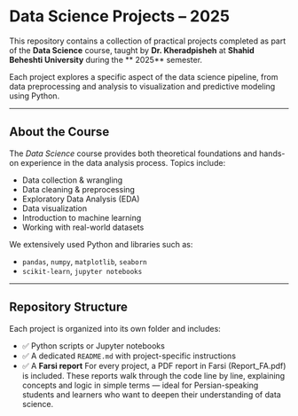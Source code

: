 # Data Science Projects –  2025

This repository contains a collection of practical projects completed as part of the **Data Science** course, taught by **Dr. Kheradpisheh** at **Shahid Beheshti University** during the ** 2025** semester.

Each project explores a specific aspect of the data science pipeline, from data preprocessing and analysis to visualization and predictive modeling using Python.

---

##  About the Course

The *Data Science* course provides both theoretical foundations and hands-on experience in the data analysis process. Topics include:

- Data collection & wrangling
- Data cleaning & preprocessing
- Exploratory Data Analysis (EDA)
- Data visualization
- Introduction to machine learning
- Working with real-world datasets

We extensively used Python and libraries such as:

- `pandas`, `numpy`, `matplotlib`, `seaborn`
- `scikit-learn`, `jupyter notebooks`

---

## Repository Structure

Each project is organized into its own folder and includes:

- ✅ Python scripts or Jupyter notebooks
- ✅ A dedicated `README.md` with project-specific instructions
- ✅ A **Farsi report** For every project, a PDF report in Farsi (Report_FA.pdf) is included. These reports walk through the code line by line, explaining concepts and logic in simple terms — ideal for Persian-speaking students and learners who want to deepen their understanding of data science.



